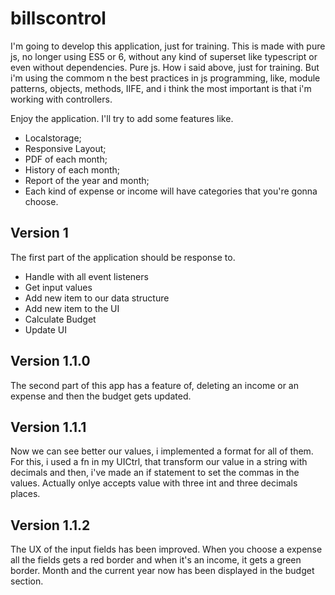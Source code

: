 # billscontrol
I'm going to develop this application, just for training. This is made with pure js, no longer using ES5 or 6, 
without any kind of superset like typescript or even without dependencies. 
Pure js. 
How i said above, just for training.
But i'm using the commom n the best practices in js programming, like, module patterns, objects, methods, IIFE, and i think the most important is that i'm working with controllers.

Enjoy the application.
I'll try to add some features like.
* Localstorage;
* Responsive Layout;
* PDF of each month;
* History of each month;
* Report of the year and month;
* Each kind of expense or income will have categories that you're gonna choose.

## Version 1
The first part of the application should be response to.
* Handle with all event listeners
* Get input values
* Add new item to our data structure
* Add new item to the UI
* Calculate Budget 
* Update UI

## Version 1.1.0
The second part of this app has a feature of, deleting an income or an expense and then the budget gets updated.

## Version 1.1.1
Now we can see better our values, i implemented a format for all of them.
For this, i used a fn in my UICtrl, that transform our value in a string with decimals and then, i've made an if statement to set the commas in the values. Actually onlye accepts value with three int and three decimals places.

## Version 1.1.2
The UX of the input fields has been improved. When you choose a expense all the fields gets a red border and when it's an income, it gets a green border.
Month and the current year now has been displayed in the budget section.
